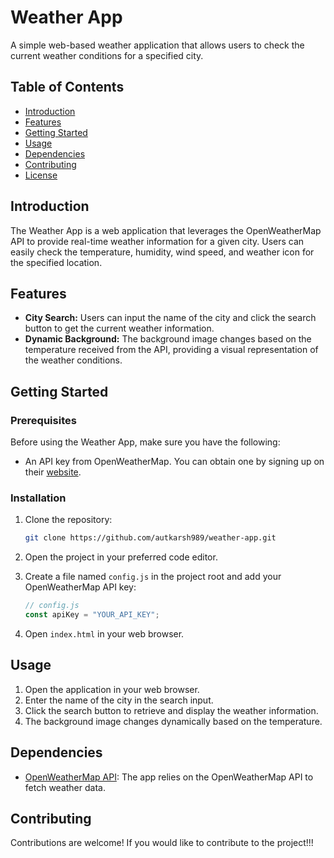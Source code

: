 # Weather App

A simple web-based weather application that allows users to check the current weather conditions for a specified city.

## Table of Contents

- [Introduction](#introduction)
- [Features](#features)
- [Getting Started](#getting-started)
- [Usage](#usage)
- [Dependencies](#dependencies)
- [Contributing](#contributing)
- [License](#license)

## Introduction

The Weather App is a web application that leverages the OpenWeatherMap API to provide real-time weather information for a given city. Users can easily check the temperature, humidity, wind speed, and weather icon for the specified location.

## Features

- **City Search:** Users can input the name of the city and click the search button to get the current weather information.
- **Dynamic Background:** The background image changes based on the temperature received from the API, providing a visual representation of the weather conditions.

## Getting Started

### Prerequisites

Before using the Weather App, make sure you have the following:

- An API key from OpenWeatherMap. You can obtain one by signing up on their [website](https://openweathermap.org/).

### Installation

1. Clone the repository:

   ```bash
   git clone https://github.com/autkarsh989/weather-app.git
   ```

2. Open the project in your preferred code editor.

3. Create a file named `config.js` in the project root and add your OpenWeatherMap API key:

   ```javascript
   // config.js
   const apiKey = "YOUR_API_KEY";
   ```

4. Open `index.html` in your web browser.

## Usage

1. Open the application in your web browser.
2. Enter the name of the city in the search input.
3. Click the search button to retrieve and display the weather information.
4. The background image changes dynamically based on the temperature.

## Dependencies

- [OpenWeatherMap API](https://openweathermap.org/api): The app relies on the OpenWeatherMap API to fetch weather data.

## Contributing

Contributions are welcome! If you would like to contribute to the project!!!
